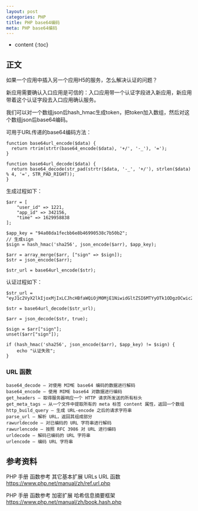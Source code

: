 ```yaml
---
layout: post
categories: PHP
title: PHP base64编码
meta: PHP base64编码
---
```

* content
{:toc}

## 正文

如果一个应用中插入另一个应用H5的服务，怎么解决认证的问题？

新应用需要确认入口应用是可信的：入口应用带一个认证字段进入新应用，新应用带着这个认证字段去入口应用确认服务。

我们可以对一个数组json后hash_hmac生成token，把token加入数组，然后对这个数组json后base64编码。

可用于URL传递的base64编码方法：
```
function base64url_encode($data) {
  return rtrim(strtr(base64_encode($data), '+/', '-_'), '=');
}

function base64url_decode($data) {
  return base64_decode(str_pad(strtr($data, '-_', '+/'), strlen($data) % 4, '=', STR_PAD_RIGHT));
}
```

生成过程如下：
```
$arr = [
    "user_id" => 1221,
    "app_id" => 342156,
    "time" => 1629958838
];

$app_key = "94a08da1fecbb6e8b46990538c7b50b2";
// 生成sign
$sign = hash_hmac('sha256', json_encode($arr), $app_key);

$arr = array_merge($arr, ["sign" => $sign]);
$str = json_encode($arr);

$str_url = base64url_encode($str);
```

认证过程如下：
```
$str_url = "eyJ1c2VyX2lkIjoxMjIxLCJhcHBfaWQiOjM0MjE1NiwidGltZSI6MTYyOTk1ODgzOCwic2lnbiI6ImVhMjU0MmJlNmVmOWQxNTZlNDMwOWFlOWU4ZTNhODIwNTZiNjI2MjExOWI2NzNlNjVmOGM2OWY4NjBlOWY4ZDIifQ";
 
$str = base64url_decode($str_url);

$arr = json_decode($str, true);

$sign = $arr["sign"];
unset($arr["sign"]);

if (hash_hmac('sha256', json_encode($arr), $app_key) != $sign) {
    echo "认证失败";
}
```

### URL 函数

    base64_decode — 对使用 MIME base64 编码的数据进行解码
    base64_encode — 使用 MIME base64 对数据进行编码
    get_headers — 取得服务器响应一个 HTTP 请求所发送的所有标头
    get_meta_tags — 从一个文件中提取所有的 meta 标签 content 属性，返回一个数组
    http_build_query — 生成 URL-encode 之后的请求字符串
    parse_url — 解析 URL，返回其组成部分
    rawurldecode — 对已编码的 URL 字符串进行解码
    rawurlencode — 按照 RFC 3986 对 URL 进行编码
    urldecode — 解码已编码的 URL 字符串
    urlencode — 编码 URL 字符串

## 参考资料

PHP 手册 函数参考 其它基本扩展 URLs URL 函数 <https://www.php.net/manual/zh/ref.url.php>

PHP 手册 函数参考 加密扩展 哈希信息摘要框架 <https://www.php.net/manual/zh/book.hash.php>
